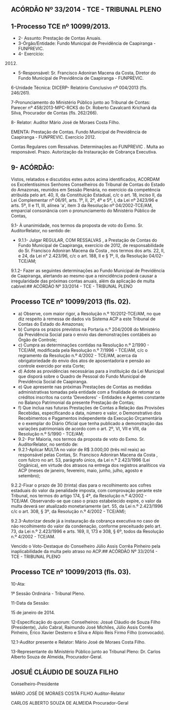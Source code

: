
## ACÓRDÃO Nº 33/2014 - TCE - TRIBUNAL PLENO

## 1-Processo TCE nº 10099/2013.

- 2- Assunto: Prestação de Contas Anuais.
- 3-Órgão/Entidade: Fundo Municipal de Previdência de Caapiranga - FUNPREVIC.
- 4- Exercício:

2012.

- 5-Responsável: Sr. Francisco Adoniran Macena da Costa, Diretor do Fundo Municipal de Previdência de Caapiranga - FUNPREVIC.

6-Unidade Técnica: DICERP- Relatório Conclusivo nº 004/2013 (fls. 246/261).

7-Pronunciamento  do  Ministério  Público  junto  ao  Tribunal  de  Contas: Parecer  nº 458/2013-MPC-RCKS do Dr. Roberto Cavalcanti Krichanã da Silva, Procurador de Contas (fls. 262/266).

8- Relator: Auditor Mário José de Moraes Costa Filho.

EMENTA: Prestação  de  Contas.  Fundo  Municipal  de Previdência  de  Caapiranga  -  FUNPREVIC.  Exercício 2012.

Contas  Regulares  com  Ressalvas. Determinações  ao FUNPREVIC . Multa ao responsável. Prazo. Autorização da Instauração de Cobrança Executiva.

## 9- ACÓRDÃO:

Vistos, relatados e discutidos estes autos acima identificados, ACORDAM os Excelentíssimos Senhores Conselheiros do Tribunal de Contas do Estado do Amazonas, reunidos em Sessão Plenária, no exercício da competência atribuída pelo  art. 40,  II, da Constituição Estadual, c/c o art. 18, inciso II, da Lei Complementar nº 06/91, arts. 1º, II, 2º, 4º e 5º,  I,  da  Lei  nº  2423/96  e arts. 5º,  II e 11,  III,  alínea 'a', item 3  da Resolução nº 04/2002-TCE/AM, emparcial consonância com o pronunciamento do Ministério Público de Contas,

9.1-  À  unanimidade, nos termos da proposta de voto do Exmo. Sr. AuditorRelator, no sentido de:

- 9.1.1-  Julgar  REGULAR,  COM  RESSALVAS , a  Prestação  de  Contas  do Fundo Municipal de Caapiranga, exercício de 2012, de responsabilidade do Sr. Francisco Adoniran Macena da Costa , nos termos dos arts. 22, II, e 24, da Lei n° 2.423/96, c/c o art. 188, II e § 1º, II, da Resolução 04/02-TCE/AM;

9.1.2- Fazer as seguintes determinações ao Fundo Municipal de Previdência de Caapiranga, alertando ao mesmo que a reincidência poderá causar a irregularidade das próximas contas anuais, além da aplicação de multa cabível:## ACÓRDÃO Nº 33/2014 - TCE - TRIBUNAL PLENO

## Processo TCE nº 10099/2013 (fls. 02).

- a) Observe, com maior rigor, a Resolução n.º  10/2012-TCE/AM, no que diz respeito à remessa de dados vis Sistema ACP a este Tribunal de Contas do Estado do Amazonas;
- b)  Cumpra  os  prazos  previstos  na  Portaria  n.º  204/2008  do  Ministério  da Previdência Social para o envio das demonstrações contábeis ao Órgão de Controle;
- c)  Cumpra  as  determinações contidas  na  Resolução  n.º  2/1990  -  TCE/AM, modificada  pela  Resolução  n.º  7/1996  -  TCE/AM,  c/c  o  regramento  da  Resolução  n.º 4/2002  -  TCE/AM,  acerca  da  obrigatoriedade  do  envio  dos  atos  de  aposentadoria  e pensão ao controle exercido por esta Corte;
- d) Adote as providências necessárias para a instituição da Lei Municipal que disporá  sobre  o  Quadro  de  Pessoal  do  Fundo  Municipal  de  Previdência  Social  de Caapiranga.
- e) Que apresente nas próximas Prestações de Contas as medidas administrativas tomadas pela entidade com a finalidade de retomar os créditos inscritos na  conta  'Devedores'  -  Entidades  e  Agentes  constante  no  Balanço  Patrimonial  da presente Prestação de Contas;
- f)  Que  inclua  nas  futuras  Prestações  de  Contas  a  Relação  das  Provisões Recebidas, especificando a data, número e valor, o Demonstrativo dos Recebimentos e Pagamentos independente da Execução Orçamentária e o exemplar do Diário Oficial que tenha publicado a demonstração das variações patrimoniais de acordo com o art. 2º, VI, VII e VIII, da Resolução n.º 5/1990 - TCE/AM;
- 9.2-  Por  Maioria, nos  termos  da  proposta  de  voto  do  Exmo.  Sr.  AuditorRelator, no sentido de:
- 9.2.1-Aplicar MULTA no  valor  de  R$  3.000,00 (três mil reais) ao responsável pelas Contas, Sr. Francisco Adoniran Macena da Costa , com fulcro no art. 53,  parágrafo  único,  da  Lei  n.º  2.423/1996  (Lei  Orgânica),  em  virtude  dos  atrasos  na entrega dos registros analíticos via ACP (meses de janeiro, fevereiro, maio, junho, julho, agosto e setembro);

9.2.2-Fixar  o  prazo  de  30  (trinta)  dias para  o  recolhimento  aos  cofres estaduais do valor da penalidade imposta, com comprovação perante este Tribunal, nos termos do artigo 174, § 4º, da Resolução n.º 4/2002 - TCE/AM. Observando-se que caso o prazo estabelecido expire, o valor da multa deverá ser atualizado monetariamente (art. 55, da Lei n.º 2.423/1996 c/c o art. 308, § 3º, da Resolução n.º 4/2002 - TCE/AM);

9.2.3-Autorizar desde já a instauração da cobrança executiva no caso de não recolhimento  do  valor  da  condenação,  conforme  preceituado  pelo  art.  73,  da  Lei  n.º 2.423/1996 e arts. 169, II, 173 e 308, § 6º, todos da Resolução n.º 4/2002 - TCE/AM.

Vencido o Voto-Destaque do Conselheiro Júlio Assis Corrêa Pinheiro pela inaplicabilidade da multa pelo atraso no ACP.## ACÓRDÃO Nº 33/2014 - TCE - TRIBUNAL PLENO

## Processo TCE nº 10099/2013 (fls. 03).

10-Ata:

1ª Sessão Ordinária - Tribunal Pleno.

11-Data da Sessão:

15 de janeiro de 2014.

12-Especificação do quorum: Conselheiros: Josué Cláudio de Souza Filho (Presidente), Julio Cabral, Raimundo José Michiles, Júlio Assis Corrêa Pinheiro, Érico Xavier Desterro e Silva e Alípio Reis Firmo Filho (convocado).

12.1-Auditor presente e Relator: Mário José de Moraes Costa Filho.

13-Representante do Ministério Público junto ao Tribunal Pleno: Dr. Carlos Alberto Souza de Almeida, Procurador-Geral.

## JOSUÉ CLÁUDIO DE SOUZA FILHO

Conselheiro-Presidente

MÁRIO JOSÉ DE MORAES COSTA FILHO Auditor-Relator

CARLOS ALBERTO SOUZA DE ALMEIDA Procurador-Geral